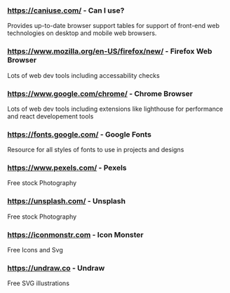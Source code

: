 ### https://caniuse.com/ - Can I use?

Provides up-to-date browser support tables for support of front-end web technologies on desktop and mobile web browsers.

### https://www.mozilla.org/en-US/firefox/new/ - Firefox Web Browser

Lots of web dev tools including accessability checks

### https://www.google.com/chrome/ - Chrome Browser

Lots of web dev tools including extensions like lighthouse for performance and react developement tools

### https://fonts.google.com/ - Google Fonts

Resource for all styles of fonts to use in projects and designs

### https://www.pexels.com/ - Pexels

Free stock Photography

### https://unsplash.com/ - Unsplash

Free stock Photography

### https://iconmonstr.com - Icon Monster

Free Icons and Svg

### https://undraw.co - Undraw

Free SVG illustrations
